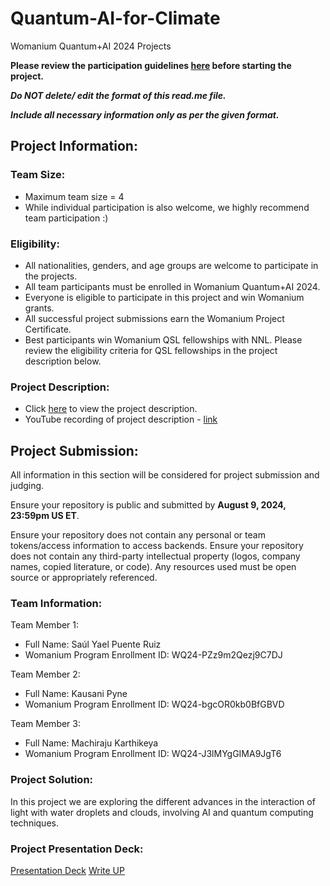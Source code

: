 # Quantum-AI-for-Climate
Womanium Quantum+AI 2024 Projects

**Please review the participation guidelines [here](https://github.com/womanium-quantum/Quantum-AI-2024) before starting the project.**

_**Do NOT delete/ edit the format of this read.me file.**_

_**Include all necessary information only as per the given format.**_

## Project Information:

### Team Size:
  - Maximum team size = 4
  - While individual participation is also welcome, we highly recommend team participation :)

### Eligibility:
  - All nationalities, genders, and age groups are welcome to participate in the projects.
  - All team participants must be enrolled in Womanium Quantum+AI 2024.
  - Everyone is eligible to participate in this project and win Womanium grants.
  - All successful project submissions earn the Womanium Project Certificate.
  - Best participants win Womanium QSL fellowships with NNL. Please review the eligibility criteria for QSL fellowships in the project description below.

### Project Description:
  - Click [here](https://drive.google.com/file/d/1yoY_venPkNStjcDu0Na0HYhgO6CvVYdM/view?usp=sharing) to view the project description.
  - YouTube recording of project description - [link](https://youtu.be/ka2RgUYo83c?si=MUb_dwTVfP1FV_47)

## Project Submission:
All information in this section will be considered for project submission and judging.

Ensure your repository is public and submitted by **August 9, 2024, 23:59pm US ET**.

Ensure your repository does not contain any personal or team tokens/access information to access backends. Ensure your repository does not contain any third-party intellectual property (logos, company names, copied literature, or code). Any resources used must be open source or appropriately referenced.

### Team Information:
Team Member 1:
 - Full Name: Saúl Yael Puente Ruiz
 - Womanium Program Enrollment ID: WQ24-PZz9m2Qezj9C7DJ

Team Member 2:
 - Full Name: Kausani Pyne
 - Womanium Program Enrollment ID: WQ24-bgcOR0kb0BfGBVD


Team Member 3:
 - Full Name: Machiraju Karthikeya
 - Womanium Program Enrollment ID: WQ24-J3lMYgGIMA9JgT6


### Project Solution:
In this project we are exploring the different advances in the interaction of light with water droplets and clouds, involving AI and quantum computing techniques.

### Project Presentation Deck:
[Presentation Deck](https://drive.google.com/file/d/1MDcISq61colGvNHmP-p4whIJB1hqQDET/view?usp=sharing)
[Write UP](https://drive.google.com/file/d/1TFzX1DuZAvSNXB6UyecQ-aTiPH0wWO7B/view?usp=sharing)
